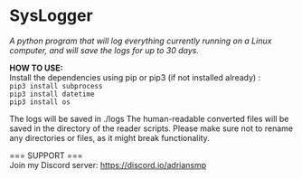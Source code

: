 # SysLogger
*A python program that will log everything currently running on a Linux computer, and will save the logs for up to 30 days.*

**HOW TO USE:**
<br>
Install the dependencies using pip or pip3 (if not installed already) :
<br>
`pip3 install subprocess`
<br>
`pip3 install datetime`
<br>
`pip3 install os`

The logs will be saved in ./logs
The human-readable converted files will be saved in the directory of the reader scripts.
Please make sure not to rename any directories or files, as it might break functionality.

=== SUPPORT ===
<br>
Join my Discord server:
https://discord.io/adriansmp

